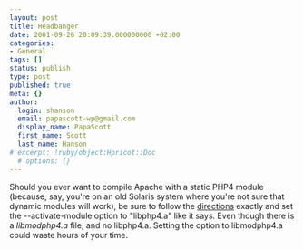 ```yaml
---
layout: post
title: Headbanger
date: 2001-09-26 20:09:39.000000000 +02:00
categories:
- General
tags: []
status: publish
type: post
published: true
meta: {}
author:
  login: shanson
  email: papascott-wp@gmail.com
  display_name: PapaScott
  first_name: Scott
  last_name: Hanson
# excerpt: !ruby/object:Hpricot::Doc
  # options: {}
---
```

<p>Should you ever want to compile Apache with a static PHP4 module (because, say, you're on an old Solaris system where you're not sure that dynamic modules will work), be sure to follow the <a href="http://www.php.net/manual/en/install.apache.php">directions</a> exactly and set the --activate-module option to "libphp4.a" like it says. Even though there is a <i>libmodphp4.a</i> file, and no  libphp4.a. Setting the option to libmodphp4.a could waste hours of your time.</p>
